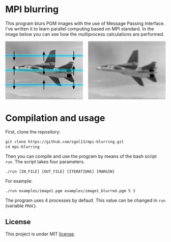 # MPI blurring
This program blurs PGM images with the use of Message Passing Interface. I've written it to learn parallel computing based on MPI standard. In the image below you can see how the multiprocess calculations are performed.

<img src="examples/division.png" width="1000">

# Compilation and usage
First, clone the repository:
```
git clone https://github.com/sgol13/mpi-blurring.git
cd mpi-blurring
```

Then you can compile and use the program by means of the bash script `run`. The script takes four parameters.
```
./run [IN_FILE] [OUT_FILE] [ITERATIONS] [MARGIN]
```
For example:
```
./run examples/image1.pgm examples/image1_blurred.pgm 5 3
```
The program uses 4 processes by default. This value can be changed in `run` (variable `PROC`).
## License
This project is under MIT [license](LICENSE).
